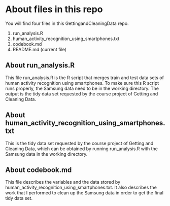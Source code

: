 # About files in this repo

 You will find four files in this GettingandCleaningData repo. 
 
 1. run\_analysis.R
 2. human\_activity\_recognition\_using\_smartphones.txt
 3. codebook.md
 4. README.md (current file)  
 
## About run\_analysis.R
This file run\_analysis.R is the R script that merges train and test data sets of human activity recognition using smartphones. To make sure this R script runs properly, the Samsung data need to be in the working directory. The output is the tidy data set requested by the course project of Getting and Cleaning Data. 

## About human\_activity\_recognition\_using\_smartphones.txt

This is the tidy data set requested by the course project of Getting and Cleaning Data, which can be obtained by running run\_analysis.R with the Samsung data in the working directory. 

## About codebook.md
This file describes the variables and the data stored by human\_activity\_recognition\_using\_smartphones.txt. It also describes the work that I performed to clean up the Samsung data in order to get the final tidy data set. 







 


